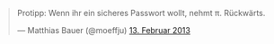 <html><body><blockquote class="twitter-tweet" lang="de"><p>Protipp: Wenn ihr ein sicheres Passwort wollt, nehmt π. Rückwärts.</p>— Matthias Bauer (@moeffju) <a href="https://twitter.com/moeffju/status/301696945364275200">13. Februar 2013</a></blockquote>

<script async src="//platform.twitter.com/widgets.js" charset="utf-8"></script></body></html>